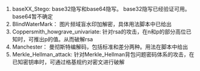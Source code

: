 1. baseXX_Stego: base32隐写和base64隐写。 base32隐写已经验证可用。base64暂不确定
2. BlindWaterMark： 图片频域盲水印加解密，具体用法脚本中已给出
3. Coppersmith_howgrave_univariate: 针对rsa的攻击，在n和p的部分高位已知时，可推出p的值。从而破解rsa
4. Manchester： 曼彻斯特编解码，包括标准和差分两种。用法在脚本中给出
5. Merkle_Hellman_attack: 针对Merkle_Hellman背包问题密码体系的攻击，在已知密钥串时，可通过格基规约对密文进行破解